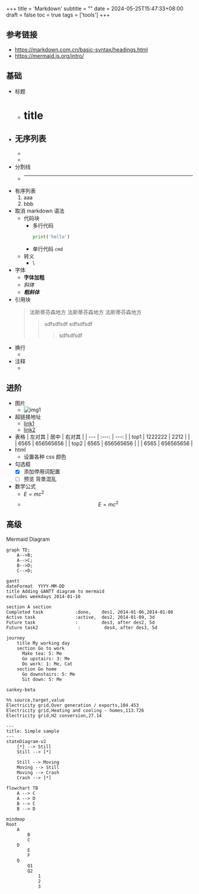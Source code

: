+++
title = 'Markdown'
subtitle = ""
date = 2024-05-25T15:47:33+08:00
draft = false
toc = true
tags = ['tools']
+++

<!-- [TOC] -->

## 参考链接

-   https://markdown.com.cn/basic-syntax/headings.html
-   https://mermaid.js.org/intro/

## 基础

-   标题
    -   # title
-   ## 无序列表
    -
    *
-   分割线
    -   ***
-   有序列表
    1. aaa
    1. bbb
-   取消 markdown 语法
    -   代码块
        -   多行代码
            ```python
            print('hello')
            ```
        - 单行代码 `cmd`
    -   转义
        -   \
-   字体
    - **字体加粗**
    - _斜体_
    - **_粗斜体_**
-   引用块
    > 法斯蒂芬森地方
    > 法斯蒂芬森地方
    > 法斯蒂芬森地方
    >> sdfsdfsdf
    >> sdfsdfsdf
    >>> sdfsdfsdf
-   换行
    -   <br>
-   注释
    -   <!--  fdgdfgfdgdf -->

## 进阶

-   图片
    -   ![img1](地址)
-   超链接地址
    -   [link1](地址)
    -   <a href="">link2</a>
-   表格
    | 左对其 | 居中 | 右对其 |
    | --- | :---: | ---: |
    | top1 | 1222222 | 2212 |
    |  | 6565 | 656565656 |
    | top2 | 6565 | 656565656 |
    |  | 6565 | 656565656 |
-   html
    -   设置各种 css 颜色
-   勾选框
    - [x] 添加停用词配置
    - [ ] 预览 背景混乱
-   数学公式
    -   $E = mc^2$
    -   $$E = mc^2$$

## 高级

Mermaid Diagram

```mermaid
graph TD;
    A-->B;
    A-->C;
    B-->D;
    C-->D;

```

```mermaid
gantt
dateFormat  YYYY-MM-DD
title Adding GANTT diagram to mermaid
excludes weekdays 2014-01-10

section A section
Completed task            :done,    des1, 2014-01-06,2014-01-08
Active task               :active,  des2, 2014-01-09, 3d
Future task               :         des3, after des2, 5d
Future task2               :         des4, after des3, 5d

```

```mermaid
journey
    title My working day
    section Go to work
      Make tea: 5: Me
      Go upstairs: 3: Me
      Do work: 1: Me, Cat
    section Go home
      Go downstairs: 5: Me
      Sit down: 5: Me

```

```mermaid
sankey-beta

%% source,target,value
Electricity grid,Over generation / exports,104.453
Electricity grid,Heating and cooling - homes,113.726
Electricity grid,H2 conversion,27.14

```

```mermaid
---
title: Simple sample
---
stateDiagram-v2
    [*] --> Still
    Still --> [*]

    Still --> Moving
    Moving --> Still
    Moving --> Crash
    Crash --> [*]

```

```mermaid
flowchart TB
    A --> C
    A --> D
    B --> C
    B --> D

```

```mermaid
mindmap
Root
    A
        B
        C
    D
        E
        F
    Q
        Q1
        Q2
            1
            2
            3

```
